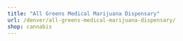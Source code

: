 ```yaml
---
title: "All Greens Medical Marijuana Dispensary"
url: /denver/all-greens-medical-marijuana-dispensary/
shop: cannabis
---
```

